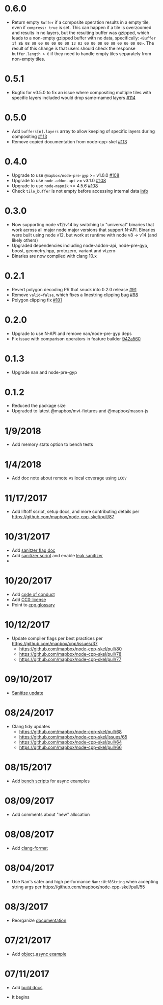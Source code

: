 # 0.6.0

- Return empty `Buffer` if a composite operation results in a empty tile, even if `compress: true` is set. This can happen if a tile is overzoomed and results in no layers, but the resulting buffer was gzipped, which leads to a non-empty gzipped buffer with no data, specifically: `<Buffer 1f 8b 08 00 00 00 00 00 00 13 03 00 00 00 00 00 00 00 00 00>`. The result of this change is that users should check the response `buffer.length > 0` if they need to handle empty tiles separately from non-empty tiles.

# 0.5.1

- Bugfix for v0.5.0 to fix an issue where compositing multiple tiles with specific layers included would drop same-named layers [#114](https://github.com/mapbox/vtcomposite/pull/114)

# 0.5.0

- Add `buffers[n].layers` array to allow keeping of specific layers during compositing [#113](https://github.com/mapbox/vtcomposite/pull/113)
- Remove copied documentation from node-cpp-skel [#113](https://github.com/mapbox/vtcomposite/pull/113)

# 0.4.0

- Upgrade to use `@mapbox/node-pre-gyp` >= v1.0.0 [#108](https://github.com/mapbox/vtcomposite/pull/108)
- Upgrade to use `node-addon-api` >= v3.1.0 [#108](https://github.com/mapbox/vtcomposite/pull/108)
- Upgrade to use `node-mapnik` >= 4.5.6 [#108](https://github.com/mapbox/vtcomposite/pull/108)
- Check `tile_buffer` is not empty before accessing internal data [info](https://github.com/mapbox/vtcomposite/pull/108#discussion_r580344270)

# 0.3.0

- Now supporting node v12/v14 by switching to "universal" binaries that work across all major node major versions that support N-API. Binaries were built using node v12, but work at runtime with node v8 -> v14 (and likely others)
- Upgraded dependencies including node-addon-api, node-pre-gyp, boost, geometry.hpp, protozero, variant and vtzero
- Binaries are now compiled with clang 10.x

# 0.2.1

- Revert polygon decoding PR that snuck into 0.2.0 release [#91](https://github.com/mapbox/vtcomposite/pull/91)
- Remove `valid=false`, which fixes a linestring clipping bug [#98](https://github.com/mapbox/vtcomposite/pull/98)
- Polygon clipping fix [#101](https://github.com/mapbox/vtcomposite/pull/101)

# 0.2.0

- Upgrade to use N-API and remove nan/node-pre-gyp deps
- Fix issue with comparison operators in feature builder [942a560](https://github.com/mapbox/vtcomposite/commit/942a560bbb2152ea9fc98b0ac970bdcec498429a)

# 0.1.3

- Upgrade nan and node-pre-gyp

# 0.1.2

- Reduced the package size
- Upgraded to latest @mapbox/mvt-fixtures and @mapbox/mason-js

# 1/9/2018

* Add memory stats option to bench tests

# 1/4/2018

* Add doc note about remote vs local coverage using `LCOV`

# 11/17/2017

* Add liftoff script, setup docs, and more contributing details per https://github.com/mapbox/node-cpp-skel/pull/87

# 10/31/2017

* Add [sanitzer flag doc](https://github.com/mapbox/node-cpp-skel/pull/84)
* Add [sanitizer script](hhttps://github.com/mapbox/node-cpp-skel/pull/85) and enable [leak sanitizer](https://github.com/mapbox/node-cpp-skel/commit/725601e4c7df6cb8477a128f018fb064a9f6f9aa)
*

# 10/20/2017

* Add [code of conduct](https://github.com/mapbox/node-cpp-skel/pull/82)
* Add [CC0 license](https://github.com/mapbox/node-cpp-skel/pull/82)
* Point to [cpp glossary](https://github.com/mapbox/node-cpp-skel/pull/83)

# 10/12/2017

* Update compiler flags per best practices per https://github.com/mapbox/cpp/issues/37
  - https://github.com/mapbox/node-cpp-skel/pull/80
  - https://github.com/mapbox/node-cpp-skel/pull/78
  - https://github.com/mapbox/node-cpp-skel/pull/77

# 09/10/2017

* [Sanitize update](https://github.com/mapbox/node-cpp-skel/pull/74)

# 08/24/2017

* Clang tidy updates
  - https://github.com/mapbox/node-cpp-skel/pull/68
  - https://github.com/mapbox/node-cpp-skel/issues/65
  - https://github.com/mapbox/node-cpp-skel/pull/64
  - https://github.com/mapbox/node-cpp-skel/pull/66

# 08/15/2017

* Add [bench scripts](https://github.com/mapbox/node-cpp-skel/pull/61) for async examples

# 08/09/2017

* Add comments about "new" allocation

# 08/08/2017

* Add [clang-format](https://github.com/mapbox/node-cpp-skel/pull/56)

# 08/04/2017

* Use Nan's safer and high performance `Nan::Utf8String` when accepting string args per https://github.com/mapbox/node-cpp-skel/pull/55

# 08/3/2017

* Reorganize [documentation](https://github.com/mapbox/node-cpp-skel/pull/53)

# 07/21/2017

* Add [object_async example](https://github.com/mapbox/node-cpp-skel/pull/52)

# 07/11/2017

* Add [build docs](https://github.com/mapbox/node-cpp-skel/pull/51)

* It begins
